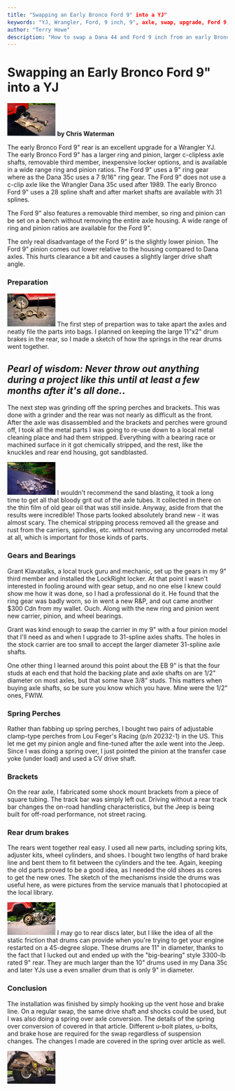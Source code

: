 ```yaml
---
title: "Swapping an Early Bronco Ford 9" into a YJ"
keywords: "YJ, Wrangler, Ford, 9 inch, 9", axle, swap, upgrade, Ford 9, Bronco"
author: "Terry Howe"
description: "How to swap a Dana 44 and Ford 9 inch from an early Bronco into a Jeep Wrangler YJ."
---
```

# Swapping an Early Bronco Ford 9" into a YJ

[![...and rear (note how close the lengths are)](../../../img/axle/upgrades/fordeb/rearcmp_.jpg)](../../../img/axle/upgrades/fordeb/rearcmp.jpg) **by Chris Waterman**

The early Bronco Ford 9" rear is an excellent upgrade for a Wrangler YJ. The early Bronco Ford 9" has a larger ring and pinion, larger c-clipless axle shafts, removable third member, inexpensive locker options, and is available in a wide range ring and pinion ratios. The Ford 9" uses a 9" ring gear where as the Dana 35c uses a 7 9/16" ring gear. The Ford 9" does not use a c-clip axle like the Wrangler Dana 35c used after 1989. The early Bronco Ford 9" uses a 28 spline shaft and after market shafts are available with 31 splines.

The Ford 9" also features a removable third member, so ring and pinion can be set on a bench without removing the entire axle housing. A wide range of ring and pinion ratios are available for the Ford 9".

The only real disadvantage of the Ford 9" is the slightly lower pinion. The Ford 9" pinion comes out lower relative to the housing compared to Dana axles. This hurts clearance a bit and causes a slightly larger drive shaft angle.

### Preparation

[![Rear end parts after tear-down. Nice shade of green, eh?](../../../img/axle/upgrades/fordeb/rearprt_.jpg)](../../../img/axle/upgrades/fordeb/rearprt.jpg) The first step of prepartion was to take apart the axles and neatly file the parts into bags. I planned on keeping the large 11"x2" drum brakes in the rear, so I made a sketch of how the springs in the rear drums went together.

_Pearl of wisdom: Never throw out anything during a project like this until at least a few months after it's all done._.   
---  
The next step was grinding off the spring perches and brackets. This was done with a grinder and the rear was not nearly as difficult as the front. After the axle was disassembled and the brackets and perches were ground off, I took all the metal parts I was going to re-use down to a local metal cleaning place and had them stripped. Everything with a bearing race or machined surface in it got chemically stripped, and the rest, like the knuckles and rear end housing, got sandblasted.

[![Fresh from the cleaners](../../../img/axle/upgrades/fordeb/clean_.jpg)](../../../img/axle/upgrades/fordeb/clean.jpg) I wouldn't recommend the sand blasting, it took a long time to get all that bloody grit out of the axle tubes. It collected in there on the thin film of old gear oil that was still inside. Anyway, aside from that the results were incredible! Those parts looked absolutely brand new - it was almost scary. The chemical stripping process removed all the grease and rust from the carriers, spindles, etc. without removing any uncorroded metal at all, which is important for those kinds of parts.

### Gears and Bearings

Grant Klavatalks, a local truck guru and mechanic, set up the gears in my 9" third member and installed the LockRight locker. At that point I wasn't interested in fooling around with gear setup, and no one else I knew could show me how it was done, so I had a professional do it. He found that the ring gear was badly worn, so in went a new R&P, and out came another $300 Cdn from my wallet. Ouch. Along with the new ring and pinion went new carrier, pinion, and wheel bearings.

Grant was kind enough to swap the carrier in my 9" with a four pinion model that I'll need as and when I upgrade to 31-spline axles shafts. The holes in the stock carrier are too small to accept the larger diameter 31-spline axle shafts.

One other thing I learned around this point about the EB 9" is that the four studs at each end that hold the backing plate and axle shafts on are 1/2" diameter on most axles, but that some have 3/8" studs. This matters when buying axle shafts, so be sure you know which you have. Mine were the 1/2" ones, FWIW.

### Spring Perches

Rather than fabbing up spring perches, I bought two pairs of adjustable clamp-type perches from Lou Feger's Racing (p/n 20232-1) in the US. This let me get my pinion angle and fine-tuned after the axle went into the Jeep. Since I was doing a spring over, I just pointed the pinion at the transfer case yoke (under load) and used a CV drive shaft.

### Brackets

On the rear axle, I fabricated some shock mount brackets from a piece of square tubing. The track bar was simply left out. Driving without a rear track bar changes the on-road handling characteristics, but the Jeep is being built for off-road performance, not street racing.

### Rear drum brakes

The rears went together real easy. I used all new parts, including spring kits, adjuster kits, wheel cylinders, and shoes. I bought two lengths of hard brake line and bent them to fit between the cylinders and the tee. Again, keeping the old parts proved to be a good idea, as I needed the old shoes as cores to get the new ones. The sketch of the mechanisms inside the drums was useful here, as were pictures from the service manuals that I photocopied at the local library.

[![New 11" drums vs. old YJ 10" drums](../../../img/axle/upgrades/fordeb/rearbrk_.jpg)](../../../img/axle/upgrades/fordeb/rearbrk.jpg) I may go to rear discs later, but I like the idea of all the static friction that drums can provide when you're trying to get your engine restarted on a 45-degree slope. These drums are 11" in diameter, thanks to the fact that I lucked out and ended up with the "big-bearing" style 3300-lb rated 9" rear. They are much larger than the 10" drums used in my Dana 35c and later YJs use a even smaller drum that is only 9" in diameter.

### Conclusion

The installation was finished by simply hooking up the vent hose and brake line. On a regular swap, the same drive shaft and shocks could be used, but I was also doing a spring over axle conversion. The details of the spring over conversion of covered in that article. Different u-bolt plates, u-bolts, and brake hose are required for the swap regardless of suspension changes. The changes I made are covered in the spring over article as well.

[![Rear shock bracket and driveshaft detail](../../../img/axle/upgrades/fordeb/rrshaft_.jpg)](../../../img/axle/upgrades/fordeb/rrshaft.jpg)